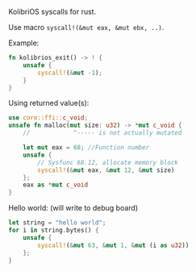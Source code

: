 KolibriOS syscalls for rust. 

Use macro `syscall!(&mut eax, &mut ebx, ..)`.

Example:
```rust
fn kolibrios_exit() -> ! {
    unsafe {
        syscall!(&mut -1);
    }
}
```

Using returned value(s):
```rust
use core::ffi::c_void;
unsafe fn malloc(mut size: u32) -> *mut c_void {
    //            ^----- is not actually mutated

    let mut eax = 68; //Function number
    unsafe {
        // Sysfunc 68.12, allocate memory block
        syscall!(&mut eax, &mut 12, &mut size)
    };
    eax as *mut c_void
}
```

Hello world: (will write to debug board)
```rust
let string = "hello world";
for i in string.bytes() {
    unsafe {
        syscall!(&mut 63, &mut 1, &mut (i as u32))
    };
}
```
